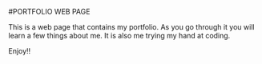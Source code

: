 #PORTFOLIO WEB PAGE

This is a web page that contains my portfolio. As you go through it you will learn a few things about me. It is also me trying my hand at coding.

Enjoy!!
